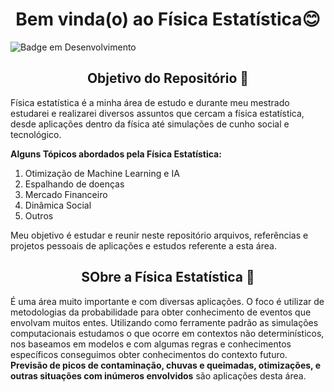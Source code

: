 <h1 align="center"> Bem vinda(o) ao Física Estatística😊 </h1>

![Badge em Desenvolvimento](https://img.shields.io/static/v1?label=STATUS&message=DESENVOLVIMENTO&color=<COLOR>)

<h2 align ="center"> Objetivo do Repositório 🤔</h2>

Física estatística é a minha área de estudo e durante meu mestrado estudarei e realizarei diversos assuntos que cercam a física estatística, desde aplicações 
dentro da física até simulações de cunho social e tecnológico. 

**Alguns Tópicos abordados pela Física Estatística:**
1. Otimização de Machine Learning e IA
2. Espalhando de doenças
3. Mercado Financeiro
4. Dinâmica Social
5. Outros

Meu objetivo é estudar e reunir neste repositório arquivos, referências e projetos pessoais de aplicações e estudos referente a esta área.

<h2 align ="center"> SObre a Física Estatística 🤔</h2>

É uma área muito importante e com diversas aplicações. O foco é utilizar de metodologias da probabilidade para obter conhecimento de eventos que envolvam muitos entes. 
Utilizando como ferramente padrão as simulações computacionais estudamos o que ocorre em contextos não determinísticos, nos baseamos em modelos e com algumas regras 
e conhecimentos específicos conseguimos obter conhecimentos do contexto futuro. **Previsão de picos de contaminação, chuvas e queimadas, otimizações, e outras situações
com inúmeros envolvidos** são aplicações desta área.
